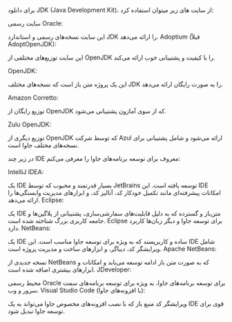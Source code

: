 برای دانلود JDK (Java Development Kit)، از سایت های زیر میتوان استفاده کرد:

سایت رسمی Oracle:

 این سایت نسخه‌های رسمی و استاندارد JDK را ارائه می‌دهد.
Adoptium (قبلاً AdoptOpenJDK):

 این سایت توزیع‌های مختلفی از OpenJDK را با کیفیت و پشتیبانی خوب ارائه می‌کند.

OpenJDK:

این یک پروژه متن باز است که نسخه‌های مختلف JDK را به صورت رایگان ارائه می‌دهد.

Amazon Corretto:

 توزیع رایگان از OpenJDK که از سوی آمازون پشتیبانی می‌شود.
 
Zulu OpenJDK:

 توزیع دیگری از OpenJDK که توسط شرکت Azul ارائه می‌شود و شامل پشتیبانی برای نسخه‌های مختلف جاوا است.



در زیر چند IDE معروف برای توسعه برنامه‌های جاوا را معرفی می‌کنم:

IntelliJ IDEA:

یک IDE بسیار قدرتمند و محبوب که توسط JetBrains توسعه یافته است. این IDE امکانات پیشرفته‌ای مانند تکمیل خودکار کد، آنالیز کد، و ابزارهای مدیریت وابستگی‌ها را ارائه می‌دهد.
Eclipse:

یک IDE متن‌باز و گسترده که به دلیل قابلیت‌های سفارشی‌سازی، پشتیبانی از پلاگین‌ها و جامعه کاربری بزرگ شناخته شده است. Eclipse برای توسعه جاوا و دیگر زبان‌ها کاربرد دارد.
NetBeans:

یک IDE ساده و کاربرپسند که به ویژه برای توسعه جاوا مناسب است. این IDE شامل ویرایشگر کد، دیباگر، و ابزارهای ساخت و مدیریت پروژه است.
Apache NetBeans:

نسخه جدیدی از NetBeans که به صورت متن باز ادامه توسعه می‌یابد و امکانات و ابزارهای بیشتری اضافه شده است.
JDeveloper:

محیط رسمی Oracle برای توسعه برنامه‌های جاوا، به ویژه برای توسعه برنامه‌های سمت سرور و وب.
Visual Studio Code (با افزونه‌های جاوا):

ویرایشگر کد منبع باز که با نصب افزونه‌های مخصوص جاوا می‌تواند به یک IDE قوی برای توسعه جاوا تبدیل شود.
